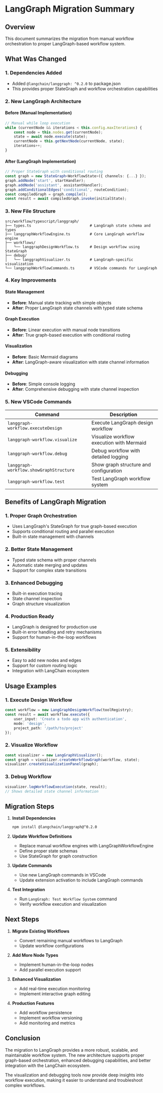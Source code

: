 # LangGraph Migration Summary

## Overview

This document summarizes the migration from manual workflow orchestration to proper LangGraph-based workflow system.

## What Was Changed

### 1. **Dependencies Added**
- Added `@langchain/langgraph: ^0.2.0` to package.json
- This provides proper StateGraph and workflow orchestration capabilities

### 2. **New LangGraph Architecture**

#### **Before (Manual Implementation)**
```typescript
// Manual while loop execution
while (currentNode && iterations < this.config.maxIterations) {
    const node = this.nodes.get(currentNode);
    state = await node.execute(state);
    currentNode = this.getNextNode(currentNode, state);
    iterations++;
}
```

#### **After (LangGraph Implementation)**
```typescript
// Proper StateGraph with conditional routing
const graph = new StateGraph<WorkflowState>({ channels: {...} });
graph.addNode('start', startHandler);
graph.addNode('assistant', assistantHandler);
graph.addConditionalEdges('conditional', routeCondition);
const compiledGraph = graph.compile();
const result = await compiledGraph.invoke(initialState);
```

### 3. **New File Structure**

```
src/workflow/typescript/langgraph/
├── types.ts                           # LangGraph state schema and types
├── langgraphWorkflowEngine.ts         # Core LangGraph workflow engine
├── workflows/
│   └── langgraphDesignWorkflow.ts     # Design workflow using StateGraph
├── debug/
│   └── langgraphVisualizer.ts         # LangGraph-specific visualization
└── langgraphWorkflowCommands.ts       # VSCode commands for LangGraph
```

### 4. **Key Improvements**

#### **State Management**
- **Before**: Manual state tracking with simple objects
- **After**: Proper LangGraph state channels with typed state schema

#### **Graph Execution**
- **Before**: Linear execution with manual node transitions
- **After**: True graph-based execution with conditional routing

#### **Visualization**
- **Before**: Basic Mermaid diagrams
- **After**: LangGraph-aware visualization with state channel information

#### **Debugging**
- **Before**: Simple console logging
- **After**: Comprehensive debugging with state channel inspection

### 5. **New VSCode Commands**

| Command | Description |
|---------|-------------|
| `langgraph-workflow.executeDesign` | Execute LangGraph design workflow |
| `langgraph-workflow.visualize` | Visualize workflow execution with Mermaid |
| `langgraph-workflow.debug` | Debug workflow with detailed logging |
| `langgraph-workflow.showGraphStructure` | Show graph structure and configuration |
| `langgraph-workflow.test` | Test LangGraph workflow system |

## Benefits of LangGraph Migration

### 1. **Proper Graph Orchestration**
- Uses LangGraph's StateGraph for true graph-based execution
- Supports conditional routing and parallel execution
- Built-in state management with channels

### 2. **Better State Management**
- Typed state schema with proper channels
- Automatic state merging and updates
- Support for complex state transitions

### 3. **Enhanced Debugging**
- Built-in execution tracing
- State channel inspection
- Graph structure visualization

### 4. **Production Ready**
- LangGraph is designed for production use
- Built-in error handling and retry mechanisms
- Support for human-in-the-loop workflows

### 5. **Extensibility**
- Easy to add new nodes and edges
- Support for custom routing logic
- Integration with LangChain ecosystem

## Usage Examples

### 1. **Execute Design Workflow**
```typescript
const workflow = new LangGraphDesignWorkflow(toolRegistry);
const result = await workflow.execute({
    user_input: 'Create a todo app with authentication',
    mode: 'design',
    project_path: '/path/to/project'
});
```

### 2. **Visualize Workflow**
```typescript
const visualizer = new LangGraphVisualizer();
const graph = visualizer.createWorkflowGraph(workflow, state);
visualizer.createVisualizationPanel(graph);
```

### 3. **Debug Workflow**
```typescript
visualizer.logWorkflowExecution(state, result);
// Shows detailed state channel information
```

## Migration Steps

1. **Install Dependencies**
   ```bash
   npm install @langchain/langgraph@^0.2.0
   ```

2. **Update Workflow Definitions**
   - Replace manual workflow engines with LangGraphWorkflowEngine
   - Define proper state schemas
   - Use StateGraph for graph construction

3. **Update Commands**
   - Use new LangGraph commands in VSCode
   - Update extension activation to include LangGraph commands

4. **Test Integration**
   - Run `LangGraph: Test Workflow System` command
   - Verify workflow execution and visualization

## Next Steps

1. **Migrate Existing Workflows**
   - Convert remaining manual workflows to LangGraph
   - Update workflow configurations

2. **Add More Node Types**
   - Implement human-in-the-loop nodes
   - Add parallel execution support

3. **Enhanced Visualization**
   - Add real-time execution monitoring
   - Implement interactive graph editing

4. **Production Features**
   - Add workflow persistence
   - Implement workflow versioning
   - Add monitoring and metrics

## Conclusion

The migration to LangGraph provides a more robust, scalable, and maintainable workflow system. The new architecture supports proper graph-based orchestration, enhanced debugging capabilities, and better integration with the LangChain ecosystem.

The visualization and debugging tools now provide deep insights into workflow execution, making it easier to understand and troubleshoot complex workflows.
